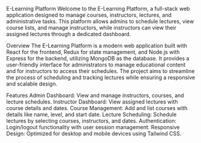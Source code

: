 E-Learning Platform
Welcome to the E-Learning Platform, a full-stack web application designed to manage courses, instructors, lectures, and administrative tasks. This platform allows admins to schedule lectures, view course lists, and manage instructors, while instructors can view their assigned lectures through a dedicated dashboard.

Overview
The E-Learning Platform is a modern web application built with React for the frontend, Redux for state management, and Node.js with Express for the backend, utilizing MongoDB as the database. It provides a user-friendly interface for administrators to manage educational content and for instructors to access their schedules. The project aims to streamline the process of scheduling and tracking lectures while ensuring a responsive and scalable design.

Features
Admin Dashboard: View and manage instructors, courses, and lecture schedules.
Instructor Dashboard: View assigned lectures with course details and dates.
Course Management: Add and list courses with details like name, level, and start date.
Lecture Scheduling: Schedule lectures by selecting courses, instructors, and dates.
Authentication: Login/logout functionality with user session management.
Responsive Design: Optimized for desktop and mobile devices using Tailwind CSS.

